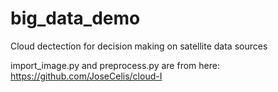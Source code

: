 # big_data_demo
Cloud dectection for decision making on satellite data sources

import_image.py and preprocess.py are from here: https://github.com/JoseCelis/cloud-I
